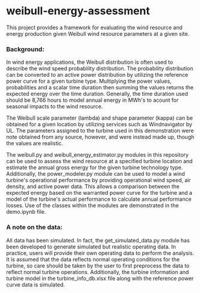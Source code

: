 # weibull-energy-assessment
This project provides a framework for evaluating the wind resource and energy production given Weibull wind resource parameters at a given site.

### Background:
In wind energy applications, the Weibull distribution is often used to describe the wind speed probability distribution. The probability distribution can be converted to an active power distribution by utilizing the reference power curve for a given turbine type. Multiplying the power values, probabilities and a scalar time duration then summing the values returns the expected energy over the time duration. Generally, the time duration used should be 8,766 hours to model annual energy in MWh's to acount for seasonal impacts to the wind resource.

The Weibull scale parameter (lambda) and shape parameter (kappa) can be obtained for a given location by utilizing services such as Windnavigator by UL. The parameters assigned to the turbine used in this demonstration were note obtained from any source, however, and were instead made up, though the values are realistic. 

The weibull.py and weibull_energy_estimator.py modules in this repository can be used to assess the wind resource at a specified turbine location and estimate the annual gross energy for the given turbine technology type. Additionally, the power_modeler.py module can be used to model a wind turbine's operational performance by providing operational wind speed, air density, and active power data. This allows a comparison between the expected energy based on the warranted power curve for the turbine and a model of the turbine's actual performance to calculate annual performance losses. Use of the classes within the modules are demonstrated in the demo.ipynb file. 

### A note on the data:
All data has been simulated. In fact, the get_simulated_data.py module has been developed to generate simulated but realistic operating data. In practice, users will provide their own operating data to perform the analysis. It is assumed that the data reflects normal operating conditions for the turbine, so care should be taken by the user to first preprocess the data to reflect normal turbine operations. Additionally, the turbine information and turbine model in the turbine_info_db.xlsx file along with the reference power curve data is simulated. 
